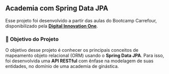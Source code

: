 <h2>Academia com Spring Data JPA</h2>
<p>Esse projeto foi desenvolvido a partir das aulas do Bootcamp Carrefour, disponibilizado pela <a href="https://dio.me/"><strong> Digital Innovation One</strong></a>.<br></p>

<h3>🎯 Objetivo do Projeto</h3>
<p>O objetivo desse projeto é conhecer os principais conceitos de mapeamento objeto relacional (ORM) usando o <strong>Spring Data JPA</strong>. Para isso, foi desenvolvida uma <strong>API RESTful</strong> com ênfase na modelagem de suas entidades, no domínio de uma academia de ginástica.</p>
